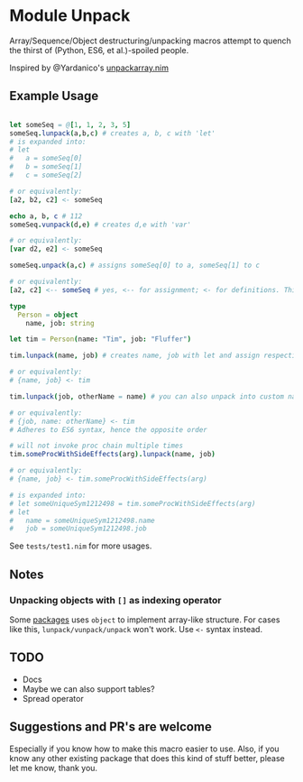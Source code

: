 # Module Unpack

Array/Sequence/Object destructuring/unpacking macros attempt to quench the thirst of (Python, ES6, et al.)-spoiled people.

Inspired by @Yardanico's [unpackarray.nim](https://gist.github.com/Yardanico/b6fee43f6da8a3bbf0fe048063357115)

## Example Usage

```nim

let someSeq = @[1, 1, 2, 3, 5]
someSeq.lunpack(a,b,c) # creates a, b, c with 'let'
# is expanded into:
# let
#   a = someSeq[0]
#   b = someSeq[1]
#   c = someSeq[2]

# or equivalently:
[a2, b2, c2] <- someSeq

echo a, b, c # 112
someSeq.vunpack(d,e) # creates d,e with 'var'

# or equivalently:
[var d2, e2] <- someSeq

someSeq.unpack(a,c) # assigns someSeq[0] to a, someSeq[1] to c

# or equivalently:
[a2, c2] <-- someSeq # yes, <-- for assignment; <- for definitions. This is not a typo.

type
  Person = object
    name, job: string

let tim = Person(name: "Tim", job: "Fluffer")

tim.lunpack(name, job) # creates name, job with let and assign respective member values to them

# or equivalently:
# {name, job} <- tim

tim.lunpack(job, otherName = name) # you can also unpack into custom names using '='

# or equivalently:
# {job, name: otherName} <- tim
# Adheres to ES6 syntax, hence the opposite order

# will not invoke proc chain multiple times
tim.someProcWithSideEffects(arg).lunpack(name, job)

# or equivalently:
# {name, job} <- tim.someProcWithSideEffects(arg)

# is expanded into:
# let someUniqueSym1212498 = tim.someProcWithSideEffects(arg)
# let
#   name = someUniqueSym1212498.name
#   job = someUniqueSym1212498.job
```

See `tests/test1.nim` for more usages.

## Notes

### Unpacking objects with `[]` as indexing operator

Some [packages](https://github.com/mratsim/Arraymancer/blob/master/src/tensor/backend/metadataArray.nim#L17) uses `object` to implement array-like structure. For cases like this, `lunpack/vunpack/unpack` won't work. Use `<-` syntax instead.

## TODO

- Docs
- Maybe we can also support tables?
- Spread operator

## Suggestions and PR's are welcome

Especially if you know how to make this macro easier to use. Also, if you know any other existing package that does this kind of stuff better, please let me know, thank you.
